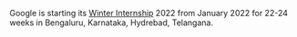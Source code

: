 Google is starting its [Winter Internship](https://careers.google.com/jobs/results/138852775392879302-software-engineering-intern-winter-2022/) 2022 from January 2022 for 22-24 weeks in Bengaluru, Karnataka, Hydrebad, Telangana.






